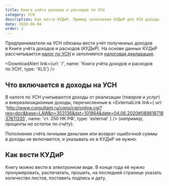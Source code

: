 ```yaml
---
title: Книга учёта доходов и расходов по УСН
category: УСН
description: Как вести КУДиР. Пример заполнения КУДиР для УСН доходы
date: 2020-06-04
order: 2
---
```


Предприниматели на&nbsp;УСН обязаны вести учёт полученных доходов в&nbsp;Книге учёта доходов и&nbsp;расходов (*КУДиР*). На&nbsp;основе данных КУДиР рассчитывается [налог по&nbsp;УСН](/kb/taxes/) и&nbsp;заполняется [налоговая декларация](/kb/tax-return/).

<DownloadAlert link={url: '/', name: 'Книга учёта доходов и&nbsp;расходов по&nbsp;УСН', type: 'XLS'} />

## Что включается в&nbsp;доходы на&nbsp;УСН

В налоге по&nbsp;УСН учитываются доходы от&nbsp;реализации (*товаров и&nbsp;услуг*) и&nbsp;внереализационные доходы, перечисленные в&nbsp;<ExternalLink link={ url: 'http://www.consultant.ru/cons/cgi/online.cgi?req=doc&base=LAW&n=353136&dst=101864&date=04.06.2020#08961871837611335', name: 'ст. 250 НК РФ', type: 'external' } /> (*например, проценты на остаток по&nbsp;счёту*).

Пополнение счёта личными деньгами или&nbsp;возврат ошибочной суммы в&nbsp;доходы не&nbsp;включаются, и&nbsp;указывать их&nbsp;в&nbsp;КУДиР не&nbsp;нужно.

## Как вести КУДиР

Книгу можно вести в&nbsp;электронном виде. В&nbsp;конце года её нужно пронумеро&shy;вать, распечатать, прошить, на&nbsp;последней странице указать количество листов, поставить подпись и&nbsp;дату.

<Alert message="Заверять или подавать книгу в&nbsp;налоговую не&nbsp;нужно. Она должна хранится у&nbsp;вас в течение 4&nbsp;лет на&nbsp;случай налоговой проверки." type="warning" />
